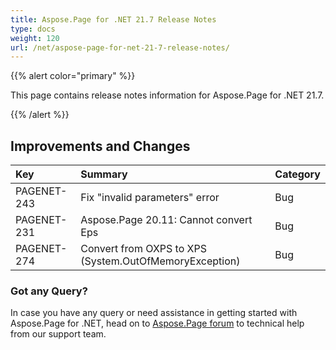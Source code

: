 ```yaml
---
title: Aspose.Page for .NET 21.7 Release Notes
type: docs
weight: 120
url: /net/aspose-page-for-net-21-7-release-notes/
---
```


{{% alert color="primary" %}}

This page contains release notes information for Aspose.Page for .NET 21.7.

{{% /alert %}}
## **Improvements and Changes**

|**Key**|**Summary**|**Category**|
| :- | :- | :- |
|PAGENET-243|Fix "invalid parameters" error|Bug|
|PAGENET-231|Aspose.Page 20.11: Cannot convert Eps|Bug|
|PAGENET-274|Convert from OXPS to XPS (System.OutOfMemoryException)|Bug|

### **Got any Query?**
In case you have any query or need assistance in getting started with Aspose.Page for .NET, head on to [Aspose.Page forum](https://forum.aspose.com/c/page/39) to technical help from our support team.
